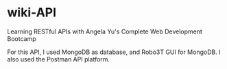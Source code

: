# wiki-API
Learning RESTful APIs with Angela Yu's Complete Web Development Bootcamp

For this API, I used MongoDB as database, and Robo3T GUI for MongoDB. I also used the Postman API platform. 
